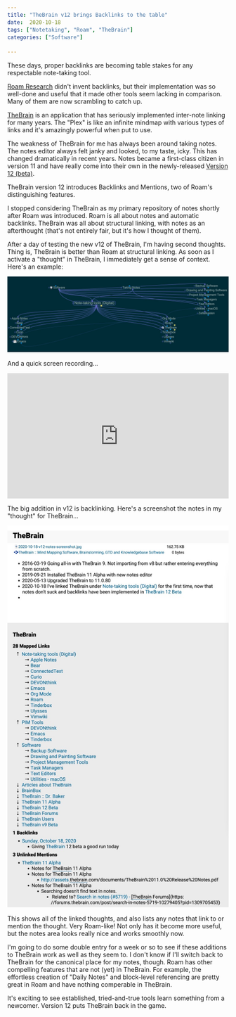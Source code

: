 ```yaml
---
title: "TheBrain v12 brings Backlinks to the table"
date:  2020-10-18
tags: ["Notetaking", "Roam", "TheBrain"]
categories: ["Software"]

---
```


These days, proper backlinks are becoming table stakes for any respectable note-taking tool.

[Roam Research](https://roamresearch.com) didn't invent backlinks, but their implementation was so well-done and useful that it made other tools seem lacking in comparison. Many of them are now scrambling to catch up.

[TheBrain](https://thebrain.com) is an application that has seriously implemented inter-note linking for many years. The "Plex" is like an infinite mindmap with various types of links and it's amazingly powerful when put to use.

The weakness of TheBrain for me has always been around taking notes. The notes editor always felt janky and looked, to my taste, icky. This has changed dramatically in recent years. Notes became a first-class citizen in version 11 and have really come into their own in the newly-released [Version 12 (beta)](https://www.thebrain.com/blog/version-12-beta).

TheBrain version 12 introduces Backlinks and Mentions, two of Roam's distinguishing features.

I stopped considering TheBrain as my primary repository of notes shortly after Roam was introduced. Roam is all about notes and automatic backlinks. TheBrain was all about structural linking, with notes as an afterthought (that's not entirely fair, but it's how I thought of them).

After a day of testing the new v12 of TheBrain, I'm having second thoughts. Thing is, TheBrain is better than Roam at structural linking. As soon as I activate a "thought" in TheBrain, I immediately get a sense of context. Here's an example:

![brain-screenshot](brain-screenshot.jpg)

And a quick screen recording...

<div style="position: relative; padding-bottom: 56.514913657770805%; height: 0;"><iframe src="https://www.loom.com/embed/37e2b07d6aa74429b822b154c8b930e4" frameborder="0" webkitallowfullscreen mozallowfullscreen allowfullscreen style="position: absolute; top: 0; left: 0; width: 100%; height: 100%;"></iframe></div>

The big addition in v12 is backlinking. Here's a screenshot the notes in my "thought" for TheBrain...

![Notes](notes.jpg)

This shows all of the linked thoughts, and also lists any notes that link to or mention the thought. Very Roam-like! Not only has it become more useful, but the notes area looks really nice and works smoothly now.

I'm going to do some double entry for a week or so to see if these additions to TheBrain work as well as they seem to. I don't know if I'll switch back to TheBrain for the canonical place for my notes, though. Roam has other compelling features that are not (yet) in TheBrain. For example, the effortless creation of "Daily Notes" and block-level referencing are pretty great in Roam and have nothing comperable in TheBrain. 

 It's exciting to see established, tried-and-true tools learn something from a newcomer. Version 12 puts TheBrain back in the game.
